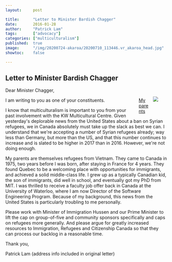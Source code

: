 ```yaml
---
layout:     post

title:      "Letter to Minister Bardish Chagger"
date:       2016-01-28
author:     "Patrick Lam"
tags:       ["advocacy"]
categories: ["multiculturalism"]
published:  true
image:      "/img/20200724-akaroa/20200710_113446.vr_akaroa_head.jpg"
showtoc:    false

---
```


<h2>Letter to Minister Bardish Chagger</h2>

<a href="/160128-letter/notre-dame-de-paris-1973.png"><div style="float:right; margin:1em"> <img style="float:right; margin:1em" src="/160128-letter/notre-dame-de-paris-1973-small.png"><br>My parents</div></a>

Dear Minister Chagger,

I am writing to you as one of your constituents.

I know that multiculturalism is important to you from your past involvement with the KW Multicultural Centre. Given yesterday's deplorable news from the United States about a ban on Syrian refugees, we in Canada absolutely must take up the slack as best we can. I understand that we're accepting a number of Syrian refugees already; way less than Germany, but more than the US, and that this number continues to increase and is slated to be higher in 2017 than in 2016. However, we're not doing enough.

My parents are themselves refugees from Vietnam. They came to Canada in 1975, two years before I was born, after staying in France for 4 years. They found Quebec to be a welcoming place with opportunities for immigrants, and achieved a solid middle-class life. I grew up as a typically Canadian kid, the son of immigrants, did well in school, and eventually got my PhD from MIT. I was thrilled to receive a faculty job offer back in Canada at the University of Waterloo, where I am now Director of the Software Engineering Program. Because of my background, this news from the United States is particularly troubling to me personally.

Please work with Minister of Immigration Hussen and our Prime Minister to lift the cap on group-of-five and community sponsors specifically and caps on refugees more generally. And please argue for greatly increased resources to Immigration, Refugees and Citizenship Canada so that they can process our backlog in a reasonable time.

Thank you,

Patrick Lam (address info included in original letter)
